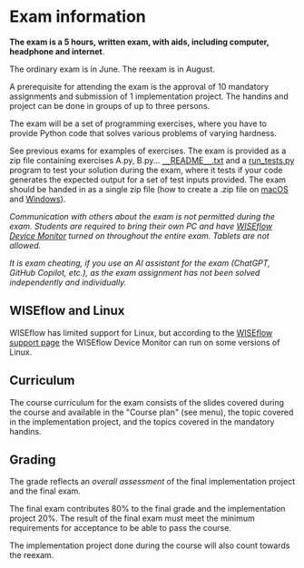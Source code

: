 #  Exam information

**The exam is a 5 hours, written exam, with aids, including computer, headphone and internet**.

The ordinary exam is in June. The reexam is in August.

A prerequisite for attending the exam is the approval of 10 mandatory assignments and submission of 1 implementation project. The handins and project can be done in groups of up to three persons.

The exam will be a set of programming exercises, where you have to provide Python code that solves various problems of varying hardness.

See previous exams for examples of exercises. The exam is provided as a zip file containing exercises A.py, B.py... [`__`README`__`.txt](__README__.txt) and a [run_tests.py](run_tests.py)
program to test your solution during the exam, where it tests if your code generates the expected output for a set of test inputs provided. The exam should be handed in as a single zip file (how to create a .zip file on [macOS](https://support.apple.com/en-gb/guide/mac-help/mchlp2528/mac) and [Windows](https://support.microsoft.com/en-us/windows/zip-and-unzip-files-f6dde0a7-0fec-8294-e1d3-703ed85e7ebc)).

_Communication with others about the exam is not permitted during the exam. Students are required to bring their own PC and have
[WISEflow Device Monitor](https://studerende.au.dk/en/wiseflow/) turned on throughout the entire exam. Tablets are not allowed._

_It is exam cheating, if you use an AI assistant for the exam (ChatGPT, GitHub Copilot, etc.), as the exam assignment has not been solved independently and individually._

## WISEflow and Linux

WISEflow has limited support for Linux, but according to the [WISEflow support page](https://wiseflow.zendesk.com/hc/en-gb/articles/12151266178844-Minimum-Requirements-for-Applications) the WISEflow Device Monitor can run on some versions of Linux.

## Curriculum

The course curriculum for the exam consists of the slides covered during the course and available in the "Course plan" (see menu), the topic covered in the implementation project, and the topics covered in the mandatory handins.

## Grading

The grade reflects an _overall assessment_ of the final implementation project and the final exam.

The final exam contributes 80% to the final grade and the implementation project 20%. The result of the final exam must meet the minimum requirements for acceptance to be able to pass the course.

The implementation project done during the course will also count towards the reexam.
